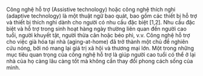 Công nghệ hỗ trợ (Assistive technology) hoặc công nghệ thích nghi (adaptive technology) là một thuật ngữ bao quát, bao gồm các thiết bị hỗ trợ và thiết bị thích nghi dành cho người có nhu cầu đặc biệt [1,2]. Nhu cầu đặc biệt và hỗ trợ trong sinh hoạt hàng ngày thường liên quan đến người cao tuổi, người khuyết tật, người thừa cân hoặc béo phì, v.v. Công nghệ hỗ trợ cho việc già hóa tại nhà (aging-at-home) đã trở thành một chủ đề nghiên cứu nóng, bởi nó mang lại giá trị xã hội và thương mại lớn. Một trong những mục tiêu quan trọng của công nghệ hỗ trợ là giúp người cao tuổi có thể ở lại nhà của họ càng lâu càng tốt mà không cần thay đổi phong cách sống của mình.
